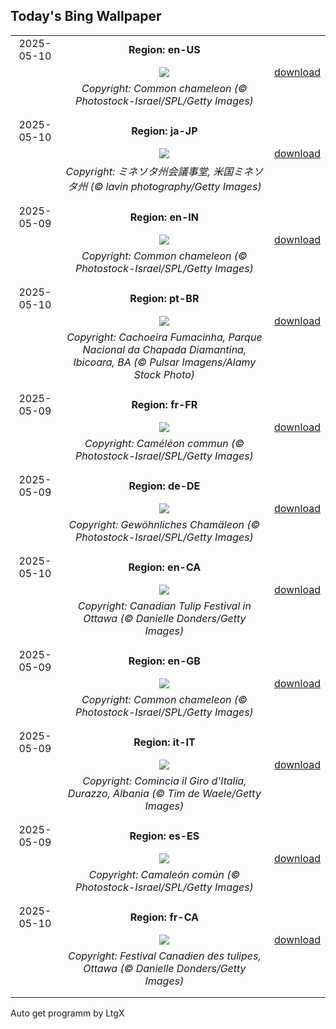 ## Today's Bing Wallpaper
|      |      |      |
| :----: | :----: | :----: |
|2025-05-10|**Region: en-US**||
||![](https://www.bing.com/th?id=OHR.CuteChameleon_EN-US6483346105_UHD.jpg&pid=hp&w=1152&h=648&rs=1&c=4)| [download](https://www.bing.com/th?id=OHR.CuteChameleon_EN-US6483346105_UHD.jpg)|
||*Copyright: Common chameleon (© Photostock-Israel/SPL/Getty Images)*
||
|||
|2025-05-10|**Region: ja-JP**||
||![](https://www.bing.com/th?id=OHR.MinnesotaRotunda_JA-JP1387558437_UHD.jpg&pid=hp&w=1152&h=648&rs=1&c=4)| [download](https://www.bing.com/th?id=OHR.MinnesotaRotunda_JA-JP1387558437_UHD.jpg)|
||*Copyright: ミネソタ州会議事堂, 米国ミネソタ州 (© lavin photography/Getty Images)*
||
|||
|2025-05-09|**Region: en-IN**||
||![](https://www.bing.com/th?id=OHR.CuteChameleon_EN-IN3680584611_UHD.jpg&pid=hp&w=1152&h=648&rs=1&c=4)| [download](https://www.bing.com/th?id=OHR.CuteChameleon_EN-IN3680584611_UHD.jpg)|
||*Copyright: Common chameleon (© Photostock-Israel/SPL/Getty Images)*
||
|||
|2025-05-10|**Region: pt-BR**||
||![](https://www.bing.com/th?id=OHR.FumacinhaBahia_PT-BR0440078650_UHD.jpg&pid=hp&w=1152&h=648&rs=1&c=4)| [download](https://www.bing.com/th?id=OHR.FumacinhaBahia_PT-BR0440078650_UHD.jpg)|
||*Copyright: Cachoeira Fumacinha, Parque Nacional da Chapada Diamantina, Ibicoara, BA (© Pulsar Imagens/Alamy Stock Photo)*
||
|||
|2025-05-09|**Region: fr-FR**||
||![](https://www.bing.com/th?id=OHR.CuteChameleon_FR-FR7690747856_UHD.jpg&pid=hp&w=1152&h=648&rs=1&c=4)| [download](https://www.bing.com/th?id=OHR.CuteChameleon_FR-FR7690747856_UHD.jpg)|
||*Copyright: Caméléon commun (© Photostock-Israel/SPL/Getty Images)*
||
|||
|2025-05-09|**Region: de-DE**||
||![](https://www.bing.com/th?id=OHR.CuteChameleon_DE-DE1145473262_UHD.jpg&pid=hp&w=1152&h=648&rs=1&c=4)| [download](https://www.bing.com/th?id=OHR.CuteChameleon_DE-DE1145473262_UHD.jpg)|
||*Copyright: Gewöhnliches Chamäleon (© Photostock-Israel/SPL/Getty Images)*
||
|||
|2025-05-10|**Region: en-CA**||
||![](https://www.bing.com/th?id=OHR.Tulip25Fest_EN-CA8965169062_UHD.jpg&pid=hp&w=1152&h=648&rs=1&c=4)| [download](https://www.bing.com/th?id=OHR.Tulip25Fest_EN-CA8965169062_UHD.jpg)|
||*Copyright: Canadian Tulip Festival in Ottawa (© Danielle Donders/Getty Images)*
||
|||
|2025-05-09|**Region: en-GB**||
||![](https://www.bing.com/th?id=OHR.CuteChameleon_EN-GB9532983166_UHD.jpg&pid=hp&w=1152&h=648&rs=1&c=4)| [download](https://www.bing.com/th?id=OHR.CuteChameleon_EN-GB9532983166_UHD.jpg)|
||*Copyright: Common chameleon (© Photostock-Israel/SPL/Getty Images)*
||
|||
|2025-05-09|**Region: it-IT**||
||![](https://www.bing.com/th?id=OHR.GiroItalia_IT-IT8486738014_UHD.jpg&pid=hp&w=1152&h=648&rs=1&c=4)| [download](https://www.bing.com/th?id=OHR.GiroItalia_IT-IT8486738014_UHD.jpg)|
||*Copyright: Comincia il Giro d'Italia, Durazzo, Albania (© Tim de Waele/Getty Images)*
||
|||
|2025-05-09|**Region: es-ES**||
||![](https://www.bing.com/th?id=OHR.CuteChameleon_ES-ES0921973788_UHD.jpg&pid=hp&w=1152&h=648&rs=1&c=4)| [download](https://www.bing.com/th?id=OHR.CuteChameleon_ES-ES0921973788_UHD.jpg)|
||*Copyright: Camaleón común (© Photostock-Israel/SPL/Getty Images)*
||
|||
|2025-05-10|**Region: fr-CA**||
||![](https://www.bing.com/th?id=OHR.Tulip25Fest_FR-CA1899692626_UHD.jpg&pid=hp&w=1152&h=648&rs=1&c=4)| [download](https://www.bing.com/th?id=OHR.Tulip25Fest_FR-CA1899692626_UHD.jpg)|
||*Copyright: Festival Canadien des tulipes, Ottawa (© Danielle Donders/Getty Images)*
||
|||

Auto get programm by LtgX
